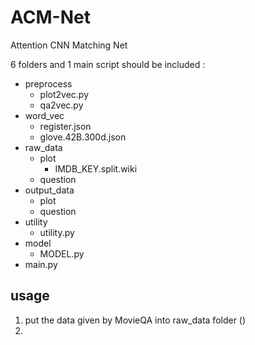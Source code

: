 # ACM-Net
Attention CNN Matching Net

6 folders and 1 main script should be included :

  * preprocess
    * plot2vec.py
    * qa2vec.py
  * word_vec
    * register.json
    * glove.42B.300d.json
  * raw_data
    * plot
      * IMDB_KEY.split.wiki
    * question
  * output_data
    * plot
    * question
  * utility 
    * utility.py    
  * model
    * MODEL.py
  * main.py

usage
-------
1. put the data given by MovieQA into raw_data folder ()
2. 
